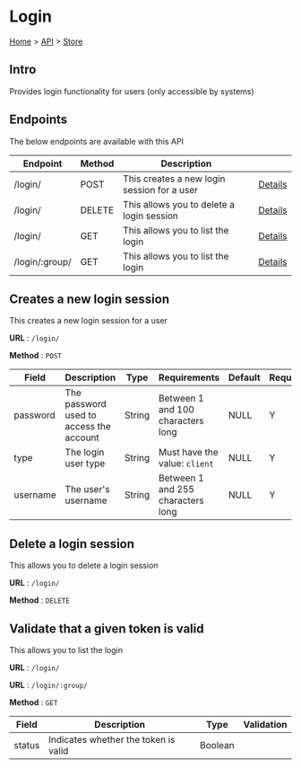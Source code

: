 # Login
[Home](../../index.md) > [API](../index.md) > [Store](index.md)
## Intro
Provides login functionality for users (only accessible by systems)
## Endpoints
The below endpoints are available with this API

| Endpoint | Method | Description | |
| --- | --- | --- | --- |
| /login/ | POST | This creates a new login session for a user | [Details](#creates-a-new-login-session) |
| /login/ | DELETE | This allows you to delete a login session | [Details](#delete-a-login-session) |
| /login/ | GET | This allows you to list the login | [Details](#validate-that-a-given-token-is-valid) |
| /login/:group/ | GET | This allows you to list the login | [Details](#validate-that-a-given-token-is-valid) |

## Creates a new login session
This creates a new login session for a user

**URL** : `/login/`

**Method** : `POST`

| Field | Description | Type | Requirements | Default | Required? | Conditional? |
| --- | --- | --- | --- | --- | --- | --- |
| password | The password used to access the account | String | Between 1 and 100 characters long | NULL | Y | N |
| type | The login user type | String | Must have the value: `client` | NULL | Y | N |
| username | The user's username | String | Between 1 and 255 characters long | NULL | Y | N |

## Delete a login session
This allows you to delete a login session

**URL** : `/login/`

**Method** : `DELETE`

## Validate that a given token is valid
This allows you to list the login

**URL** : `/login/`

**URL** : `/login/:group/`

**Method** : `GET`

| Field | Description | Type | Validation |
| --- | --- | --- | --- |
| status | Indicates whether the token is valid | Boolean |  |
